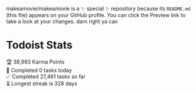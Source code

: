 makeamovie/makeamovie is a ✨ special ✨ repository because its `README.md` (this file) appears on your GitHub profile.
You can click the Preview link to take a look at your changes. darn right ya can

# Todoist Stats

<!-- TODO-IST:START -->
🏆  38,993 Karma Points           
🌸  Completed 0 tasks today           
✅  Completed 27,461 tasks so far           
⏳  Longest streak is 328 days
<!-- TODO-IST:END -->